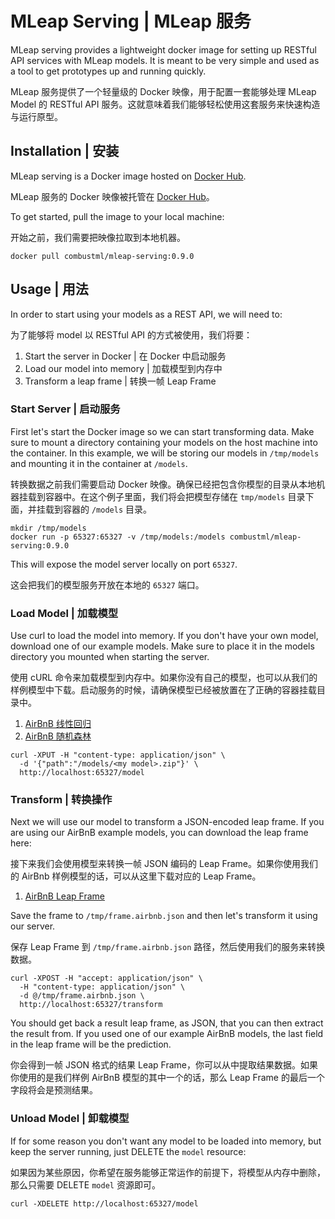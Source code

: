 # MLeap Serving | MLeap 服务

MLeap serving provides a lightweight docker image for setting up RESTful API services with MLeap models. It is meant to be very simple and used as a tool to get prototypes up and running quickly.

MLeap 服务提供了一个轻量级的 Docker 映像，用于配置一套能够处理 MLeap Model 的 RESTful API 服务。这就意味着我们能够轻松使用这套服务来快速构造与运行原型。

## Installation | 安装

MLeap serving is a Docker image hosted on [Docker Hub](https://hub.docker.com/r/combustml/mleap-serving/).

MLeap 服务的 Docker 映像被托管在 [Docker Hub](https://hub.docker.com/r/combustml/mleap-serving/)。

To get started, pull the image to your local machine:

开始之前，我们需要把映像拉取到本地机器。

```
docker pull combustml/mleap-serving:0.9.0
```

## Usage | 用法

In order to start using your models as a REST API, we will need to:

为了能够将 model 以 RESTful API 的方式被使用，我们将要：

1. Start the server in Docker | 在 Docker 中启动服务
2. Load our model into memory | 加载模型到内存中
3. Transform a leap frame | 转换一帧 Leap Frame

### Start Server | 启动服务

First let's start the Docker image so we can start transforming data. Make sure to mount a directory containing your models on the host machine into the container. In this example, we will be storing our models in `/tmp/models` and mounting it in the container at `/models`.

转换数据之前我们需要启动 Docker 映像。确保已经把包含你模型的目录从本地机器挂载到容器中。在这个例子里面，我们将会把模型存储在 `tmp/models` 目录下面，并挂载到容器的 `/models` 目录。

```
mkdir /tmp/models
docker run -p 65327:65327 -v /tmp/models:/models combustml/mleap-serving:0.9.0
```

This will expose the model server locally on port `65327`.

这会把我们的模型服务开放在本地的 `65327` 端口。

### Load Model | 加载模型

Use curl to load the model into memory. If you don't have your own model, download one of our example models. Make sure to place it in the models directory you mounted when starting the server.

使用 cURL 命令来加载模型到内存中。如果你没有自己的模型，也可以从我们的样例模型中下载。启动服务的时候，请确保模型已经被放置在了正确的容器挂载目录中。

1. [AirBnB 线性回归](https://github.com/combust/mleap/raw/master/mleap-benchmark/src/main/resources/models/airbnb.model.lr.zip)
2. [AirBnB 随机森林](https://github.com/combust/mleap/raw/master/mleap-benchmark/src/main/resources/models/airbnb.model.rf.zip)

```
curl -XPUT -H "content-type: application/json" \
  -d '{"path":"/models/<my model>.zip"}' \
  http://localhost:65327/model
```

### Transform | 转换操作

Next we will use our model to transform a JSON-encoded leap frame. If you are using our AirBnB example models, you can download the leap frame here:

接下来我们会使用模型来转换一帧 JSON 编码的 Leap Frame。如果你使用我们的 AirBnb 样例模型的话，可以从这里下载对应的 Leap Frame。

1. [AirBnB Leap Frame](https://s3-us-west-2.amazonaws.com/mleap-demo/frame.airbnb.json)

Save the frame to `/tmp/frame.airbnb.json` and then let's transform it using our server.

保存 Leap Frame 到 `/tmp/frame.airbnb.json` 路径，然后使用我们的服务来转换数据。

```
curl -XPOST -H "accept: application/json" \
  -H "content-type: application/json" \
  -d @/tmp/frame.airbnb.json \
  http://localhost:65327/transform
```

You should get back a result leap frame, as JSON, that you can then extract the result from. If you used one of our example AirBnB models, the last field in the leap frame will be the prediction.

你会得到一帧 JSON 格式的结果 Leap Frame，你可以从中提取结果数据。如果你使用的是我们样例 AirBnB 模型的其中一个的话，那么 Leap Frame 的最后一个字段将会是预测结果。

### Unload Model | 卸载模型

If for some reason you don't want any model to be loaded into memory, but keep the server running, just DELETE the `model` resource:

如果因为某些原因，你希望在服务能够正常运作的前提下，将模型从内存中删除，那么只需要 DELETE `model` 资源即可。

```
curl -XDELETE http://localhost:65327/model
```

